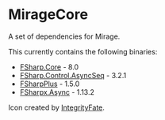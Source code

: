 # MirageCore

A set of dependencies for Mirage.

This currently contains the following binaries:
- [FSharp.Core](https://fsharp.org/) - 8.0
- [FSharp.Control.AsyncSeq](https://fsprojects.github.io/FSharp.Control.AsyncSeq/) - 3.2.1
- [FSharpPlus](https://github.com/fsprojects/FSharpPlus) - 1.5.0
- [FSharpx.Async](https://github.com/fsprojects/FSharpx.Async) - 1.13.2

Icon created by [IntegrityFate](https://integrityfate.com/).